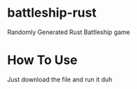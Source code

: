 # battleship-rust
Randomly Generated Rust Battleship game


# How To Use
Just download the file and run it duh
